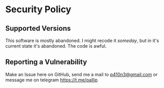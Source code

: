 # Security Policy

## Supported Versions

This software is mostly abandoned. I might recode it _someday_, but in it's current state it's abandoned. The code is awful.

## Reporting a Vulnerability

Make an Issue here on GitHub, send me a mail to p410n3@gmail.com or message me on telegram https://t.me/pallip
